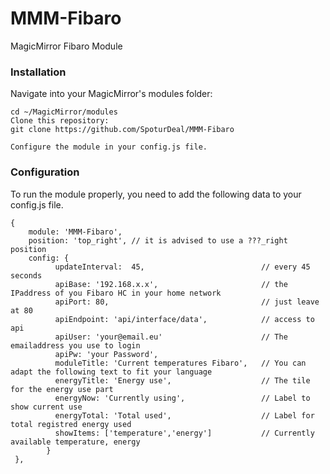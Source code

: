 # MMM-Fibaro
MagicMirror Fibaro Module
### Installation

Navigate into your MagicMirror's modules folder:
```
cd ~/MagicMirror/modules
Clone this repository:
git clone https://github.com/SpoturDeal/MMM-Fibaro

Configure the module in your config.js file.
```
### Configuration

To run the module properly, you need to add the following data to your config.js file.

```
{
	module: 'MMM-Fibaro',
	position: 'top_right', // it is advised to use a ???_right position
	config: {
          updateInterval:  45,                          // every 45 seconds
          apiBase: '192.168.x.x',                       // the IPaddress of you Fibaro HC in your home network
          apiPort: 80,                                  // just leave at 80
          apiEndpoint: 'api/interface/data',            // access to api
          apiUser: 'your@email.eu'                      // The emailaddress you use to login
          apiPw: 'your Password',
          moduleTitle: 'Current temperatures Fibaro',   // You can adapt the following text to fit your language
          energyTitle: 'Energy use',                    // The tile for the energy use part
          energyNow: 'Currently using',                 // Label to show current use
          energyTotal: 'Total used',                    // Label for total registred energy used
          showItems: ['temperature','energy']           // Currently available temperature, energy       
        }
 },
 ```
